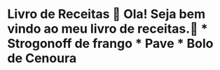 # Livro de Receitas 📖 Ola! Seja bem vindo ao meu livro de receitas.👏 * Strogonoff de frango * Pave * Bolo de Cenoura